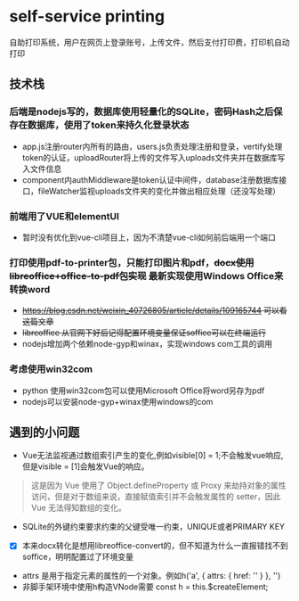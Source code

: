 # self-service printing
自助打印系统，用户在网页上登录账号，上传文件，然后支付打印费，打印机自动打印

## 技术栈
### 后端是nodejs写的，数据库使用轻量化的SQLite，密码Hash之后保存在数据库，使用了token来持久化登录状态
- app.js注册router内所有的路由，users.js负责处理注册和登录，vertify处理token的认证，uploadRouter将上传的文件写入uploads文件夹并在数据库写入文件信息
- component内authMiddleware是token认证中间件，database注册数据库接口，fileWatcher监视uploads文件夹的变化并做出相应处理（还没写处理）
### 前端用了VUE和elementUI
- 暂时没有优化到vue-cli项目上，因为不清楚vue-cli如何前后端用一个端口
### 打印使用pdf-to-printer包，只能打印图片和pdf，~~docx使用libreoffice+office-to-pdf包实现~~ 最新实现使用Windows Office来转换word
- ~~https://blog.csdn.net/weixin_40726805/article/details/109165744 可以看这篇文章~~
- ~~libreoffice 从官网下好后记得配置环境变量保证soffice可以在终端运行~~
- nodejs增加两个依赖node-gyp和winax，实现windows com工具的调用
### 考虑使用win32com
- python 使用win32com包可以使用Microsoft Office将word另存为pdf
- nodejs可以安装node-gyp+winax使用windows的com

## 遇到的小问题
- Vue无法监视通过数组索引产生的变化,例如visible[0] = 1;不会触发vue响应,但是visible = [1]会触发Vue的响应。
> 这是因为 Vue 使用了 Object.defineProperty 或 Proxy 来劫持对象的属性访问，但是对于数组来说，直接赋值索引并不会触发属性的 setter，因此 Vue 无法得知数组的变化。
- SQLite的外键约束要求约束的父键受唯一约束，UNIQUE或者PRIMARY KEY
- [x] 本来docx转化是想用libreoffice-convert的，但不知道为什么一直报错找不到soffice，明明配置过了环境变量
- attrs 是用于指定元素的属性的一个对象。例如h('a', { attrs: { href: '' } }, '')
- 非脚手架环境中使用h构造VNode需要 const h = this.$createElement;